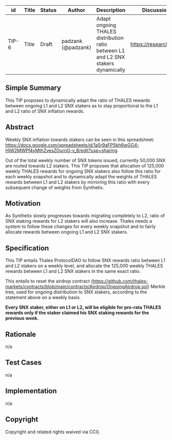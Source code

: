 | id      | Title | Status | Author | Description | Discussions to | Created |
| ----------- | ----------- | ----------- | ----------- | ----------- | ----------- | ----------- |
| TIP-6 | Title | Draft | padzank (@padzank) | Adapt ongoing THALES distribution ratio between L1 and L2 SNX stakers dynamically | https://research.thales.io | 2021-10-05

## Simple Summary

This TIP proposes to dynamically adapt the ratio of THALES rewards between ongoing L1 and L2 SNX stakers as to stay proportional to the L1 and L2 ratio of SNX inflation rewards.

## Abstract

Weekly SNX inflation towards stakers can be seen in this spreadsheet: https://docs.google.com/spreadsheets/d/1a5r9aFP5bh6wGG4-HIW2MWPf4yMthZvesZOurnG-v_8/edit?usp=sharing.  

Out of the total weekly number of SNX tokens issued, currently 50,000 SNX are routed towards L2 stakers. This TIP proposes that allocation of 125,000 weekly THALES rewards for ongoing SNX stakers also follow this ratio for each weekly snapshot and to dynamically adapt the weights of THALES rewards between L1 and L2 stakers by mirroring this ratio with every subsequent change of weights from Synthetix.

## Motivation

As Synthetix slowly progresses towards migrating completely to L2, ratio of SNX staking rewards for L2 stakers will also increase. Thales needs a system to follow these changes for every weekly snapshot and to fairly allocate rewards between ongoing L1 and L2 SNX stakers.

## Specification

This TIP entails Thales ProtocolDAO to follow SNX rewards ratio between L1 and L2 stakers on a weekly level, and allocate the 125,000 weekly THALES rewards between L1 and L2 SNX stakers in the same exact ratio.

This entails to reset the airdrop contract (https://github.com/thales-markets/contracts/blob/main/contracts/Airdrop/OngoingAirdrop.sol) Merkle tree, used for ongoing distribution to SNX stakers, according to the statement above on a weekly basis.

**Every SNX staker, either on L1 or L2, will be eligible for pro-rata THALES rewards only if the staker claimed his SNX staking rewards for the previous week.**

## Rationale

n/a

## Test Cases

n/a

## Implementation

n/a

## Copyright

Copyright and related rights waived via CC0.